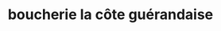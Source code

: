 ---
title: "boucherie la côte guérandaise"
url: /guerande/boucherie-la-cote-guerandaise/
shop: supermarché
---